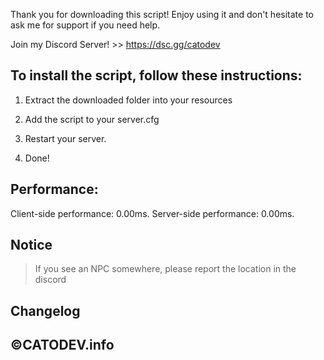
Thank you for downloading this script! Enjoy using it and don't hesitate to ask me for support if you need help.

Join my Discord Server! >> https://dsc.gg/catodev

## To install the script, follow these instructions: ##

1. Extract the downloaded folder into your resources

2. Add the script to your server.cfg

3. Restart your server.

4. Done!

## Performance: ##

Client-side performance: 0.00ms.
Server-side performance: 0.00ms.

## Notice ##
> If you see an NPC somewhere, please report the location in the discord

## Changelog ##
> 

## ©CATODEV.info ##